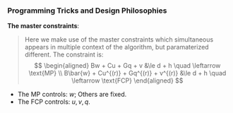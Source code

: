### **Programming Tricks and Design Philosophies**

**The master constraints**: 

> Here we make use of the master constraints which simultaneous appears in multiple context of the algorithm, but paramaterized different. The constraint is: 
> $$
> \begin{aligned}
>   Bw + Cu + Gq + v &\le d + h  \quad \leftarrow \text{MP}
>   \\
>   B\bar{w} + Cu^{(r)} + Gq^{(r)} + v^{(r)} &\le d + h  \quad \leftarrow \text{FCP}
> \end{aligned}
> $$

* The MP controls: $w$; Others are fixed. 
* The FCP controls: $u, v, q$. 

